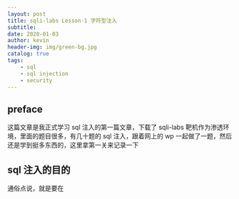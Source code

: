 ```yaml
---
layout: post
title: sqli-labs Lesson-1 字符型注入
subtitle: 
date: 2020-01-03
author: kevin
header-img: img/green-bg.jpg
catalog: true
tags:
    - sql
    - sql injection
    - security
---
```




## preface



这篇文章是我正式学习 sql 注入的第一篇文章，下载了 sqli-labs 靶机作为渗透环境，里面的题目很多，有几十题的 sql 注入，跟着网上的 wp 一起做了一题，然后还是学到挺多东西的，这里拿第一关来记录一下



## sql 注入的目的



通俗点说，就是要在